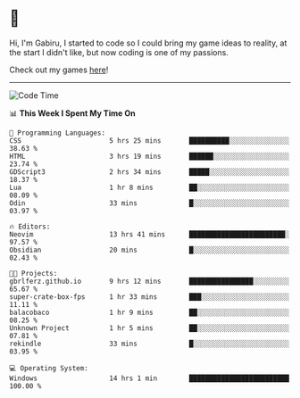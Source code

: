 # 🐀

Hi, I'm Gabiru, I started to code so I could bring my game ideas to reality, at the start I didn't like, but now coding is one of my passions.

Check out my games [here](https://gabiru.art/projetos/)!

---

<!--START_SECTION:waka-->
![Code Time](http://img.shields.io/badge/Code%20Time-410%20hrs%2039%20mins-blue)

📊 **This Week I Spent My Time On** 

```text
💬 Programming Languages: 
CSS                      5 hrs 25 mins       ██████████░░░░░░░░░░░░░░░   38.63 % 
HTML                     3 hrs 19 mins       ██████░░░░░░░░░░░░░░░░░░░   23.74 % 
GDScript3                2 hrs 34 mins       █████░░░░░░░░░░░░░░░░░░░░   18.37 % 
Lua                      1 hr 8 mins         ██░░░░░░░░░░░░░░░░░░░░░░░   08.09 % 
Odin                     33 mins             █░░░░░░░░░░░░░░░░░░░░░░░░   03.97 % 

🔥 Editors: 
Neovim                   13 hrs 41 mins      ████████████████████████░   97.57 % 
Obsidian                 20 mins             █░░░░░░░░░░░░░░░░░░░░░░░░   02.43 % 

🐱‍💻 Projects: 
gbrlferz.github.io       9 hrs 12 mins       ████████████████░░░░░░░░░   65.67 % 
super-crate-box-fps      1 hr 33 mins        ███░░░░░░░░░░░░░░░░░░░░░░   11.11 % 
balacobaco               1 hr 9 mins         ██░░░░░░░░░░░░░░░░░░░░░░░   08.25 % 
Unknown Project          1 hr 5 mins         ██░░░░░░░░░░░░░░░░░░░░░░░   07.81 % 
rekindle                 33 mins             █░░░░░░░░░░░░░░░░░░░░░░░░   03.95 % 

💻 Operating System: 
Windows                  14 hrs 1 min        █████████████████████████   100.00 % 
```


<!--END_SECTION:waka-->

